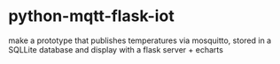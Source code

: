 # python-mqtt-flask-iot
make a prototype that publishes temperatures via mosquitto, stored in a SQLLite database and display with a flask server + echarts
